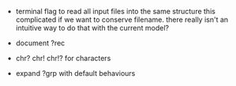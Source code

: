  - terminal flag to read all input files into the same structure this
   complicated if we want to conserve filename. there really isn't an intuitive
   way to do that with the current model?

 - document ?rec

 - chr? chr! chr!? for characters

 - expand ?grp with default behaviours

